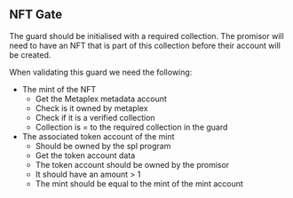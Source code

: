 ## NFT Gate

The guard should be initialised with a required collection. The promisor will need to have an NFT that is part of this collection before their account will be created.

When validating this guard we need the following:
- The mint of the NFT
  - Get the Metaplex metadata account
  - Check is it owned by metaplex
  - Check if it is a verified collection
  - Collection is = to the required collection in the guard
- The associated token account of the mint
  - Should be owned by the spl program
  - Get the token account data
  - The token account should be owned by the promisor
  - It should have an amount > 1
  - The mint should be equal to the mint of the mint account
